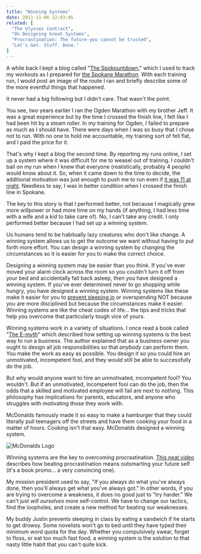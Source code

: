 ```yaml
---
title: "Winning Systems"
date: 2011-11-06 22:03:05
related: [
  "The Ulysses Contract",
  "On Designing Great Systems",
  "Procrastination: The future-you cannot be trusted",
  "Let's Get. Stuff. Done."
]
---
```


A while back I kept a blog called "<a href="http://windermeremarathon.blogspot.com/" title="The Spokountdown">The Spokountdown</a>," which I used to track my workouts as I prepared for <a href="http://winderthon.com/" title="The Spokane Marathon">the Spokane Marathon</a>. With each training run, I would post an image of the route I ran and briefly describe some of the more eventful things that happened.

It never had a big following but I didn't care. That wasn't the point.

You see, two years earlier I ran the Ogden Marathon with my brother Jeff. It was a great experience but by the time I crossed the finish line, I felt like I had been hit by a steam roller. In my training for Ogden, I failed to prepare as much as I should have. There were days when I was so busy that I chose not to run. With no one to hold me accountable, my training sort of fell flat, and I paid the price for it.

That's why I kept a blog the second time. By reporting my runs online, I set up a system where it was difficult for me to weasel out of training. I couldn't bail on my run when I knew that everyone (realistically, probably 4 people) would know about it. So, when it came down to the time to decide, the additional motivation was just enough to push me to run even if <a href="http://windermeremarathon.blogspot.com/2011/05/day-49-skaters-and-sprinklers.html" title="Running at 11pm">it was 11 at night</a>. Needless to say, I was in better condition when I crossed the finish line in Spokane.

The key to this story is that I performed better, not because I magically grew more willpower or had more time on my hands (if anything, I had less time with a wife and a kid to take care of). No, I can't take any credit. I only performed better because I had set up a winning system.

Us humans tend to be habitually lazy creatures who don't like change. A winning system allows us to get the outcome we want without having to put forth more effort. You can design a winning system by changing the circumstances so it is easier for you to make the correct choice.

Designing a winning system may be easier than you think. If you've ever moved your alarm clock across the room so you couldn't turn it off from your bed and accidentally fall back asleep, then you have designed a winning system. If you've ever determined never to go shopping while hungry, you have designed a winning system. Winning systems like these make it easier for you to <a href="http://bryanbraun.com/2011/02/06/jolly-ranchers/">prevent sleeping in</a> or overspending NOT because you are more disciplined but because the circumstances make it easier. Winning systems are like the cheat codes of life... the tips and tricks that help you overcome that particularly tough vice of yours.

Winning systems work in a variety of situations. I once read a book called "<a href="http://www.amazon.com/Myth-Revisited-Small-Businesses-About/dp/0887307280" title="The E-Myth Revisited">The E-myth</a>" which described how setting up winning systems is the best way to run a business. The author explained that as a business owner you ought to design all job responsibilities so that _anybody_ can perform them. You make the work as easy as possible. You design it so you could hire an unmotivated, incompetent fool, and they would still be able to successfully do the job.

But why would anyone want to hire an unmotivated, incompetent fool? You wouldn't. But if an unmotivated, incompetent fool can do the job, then the odds that a skilled and motivated employee will fail are next to nothing. This philosophy has implications for parents, educators, and anyone who struggles with motivating those they work with.

McDonalds famously made it so easy to make a hamburger that they could literally pull teenagers off the streets and have them cooking your food in a matter of hours. Cooking isn't that easy. McDonalds designed a winning system.

<p>
  <img alt="McDonalds Logo" src="http://blog.mysanantonio.com/downtown/files/2011/07/mcdonalds.png" title="McDonalds Logo" />
</p>

Winning systems are the key to overcoming procrastination. [This neat video](https://www.youtube.com/watch?v=DJ2T4-rUUcs) describes how beating procrastination means outsmarting your future self (it's a book promo... a very convincing one).

My mission president used to say, "If you always do what you've always done, then you'll always get what you've always got." In other words, if you are trying to overcome a weakness, it does no good just to "try harder." We can't just _will ourselves_ more self-control. We have to change our tactics, find the loopholes, and create a new method for beating our weaknesses.

My buddy Justin prevents sleeping in class by eating a sandwich if he starts to get drowsy. Some novelists won't go to bed until they have typed their minimum word quota for the day. Whether you compulsively swear, forget to floss, or eat too much fast food, a winning system is the solution to that nasty little habit that you can't quite kick.

